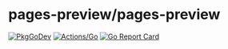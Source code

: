 # pages-preview/pages-preview

[![PkgGoDev](https://pkg.go.dev/badge/github.com/pages-preview/pages-preview)](https://pkg.go.dev/github.com/pages-preview/pages-preview)
[![Actions/Go](https://github.com/pages-preview/pages-preview/workflows/Go/badge.svg)](https://github.com/pages-preview/pages-preview/actions?query=workflow%3AGo)
[![Go Report Card](https://goreportcard.com/badge/github.com/pages-preview/pages-preview)](https://goreportcard.com/report/github.com/pages-preview/pages-preview)
